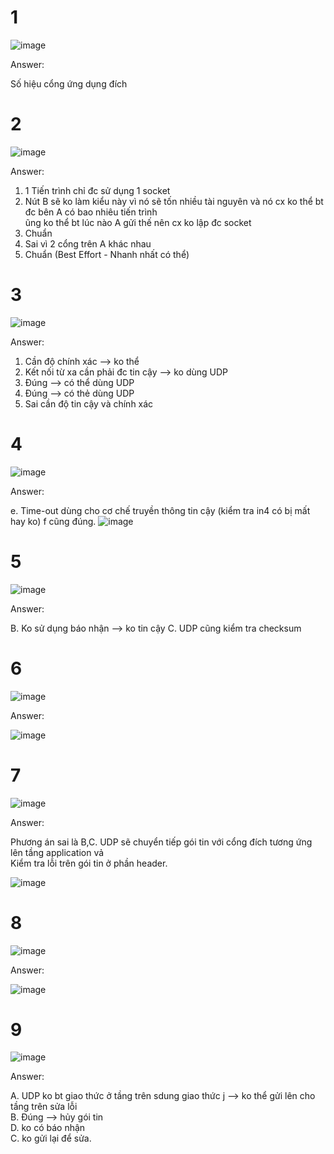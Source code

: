 # 1

![image](https://github.com/user-attachments/assets/b37daf61-f6d1-4b44-b991-082b466c014d)

Answer:

Số hiệu cổng ứng dụng đích 

# 2

![image](https://github.com/user-attachments/assets/da3cf04c-270f-40d0-b517-65b15b8d30b6)

Answer:

1. 1 Tiến trình chỉ đc sử dụng 1 socket <br>
2. Nút B sẽ ko làm kiểu này vì nó sẽ tốn nhiều tài nguyên và nó cx ko thể bt đc bên A có bao nhiêu tiến trình <br>
ũng ko thể bt lúc nào A gửi thế nên cx ko lập đc socket <br>
3. Chuẩn
4. Sai vì 2 cổng trên A khác nhau
5. Chuẩn (Best Effort - Nhanh nhất có thể)

# 3

![image](https://github.com/user-attachments/assets/0ef30811-35f8-47a0-9b86-a7433365ea8d)

Answer:

1. Cần độ chính xác --> ko thể
2. Kết nối từ xa cần phải đc tin cậy --> ko dùng UDP
3. Đúng --> có thể dùng UDP
4. Đúng --> có thẻ dùng UDP
5. Sai cần độ tin cậy và chính xác

# 4

![image](https://github.com/user-attachments/assets/035fea6b-614c-43d7-b4df-4882ab5e8578)

Answer:

e. Time-out dùng cho cơ chế truyền thông tin cậy (kiểm tra in4 có bị mất hay ko)
f cũng đúng.
![image](https://github.com/user-attachments/assets/90d94175-9f18-44b5-be56-33f3df9a72fb)

# 5

![image](https://github.com/user-attachments/assets/39ad542d-9467-47a0-bc18-fd3800a0d3e8)

Answer:

B. Ko sử dụng báo nhận --> ko tin cậy
C. UDP cũng kiểm tra checksum

# 6

![image](https://github.com/user-attachments/assets/d0dbfcaf-806c-49d9-8d75-c02b9f73f811)

Answer:

![image](https://github.com/user-attachments/assets/4c4bb935-809f-4b89-bfeb-66ec2a223533)

# 7

![image](https://github.com/user-attachments/assets/c4566cec-3def-4e86-bede-7490900046e6)

Answer:

Phương án sai là B,C. UDP sẽ chuyển tiếp gói tin với cổng đích tương ứng lên tầng application vả <br>
Kiểm tra lỗi trên gói tin ở phần header.

![image](https://github.com/user-attachments/assets/eb83d4da-f2c2-4749-bb4d-816dfbc47df4)

# 8

![image](https://github.com/user-attachments/assets/962c7024-48bd-430e-af1c-5da96a0e4e81)

Answer:

![image](https://github.com/user-attachments/assets/d1b2165e-8d0b-43d0-99b1-81aae0c24176)

# 9

![image](https://github.com/user-attachments/assets/12e5a0f9-d7b0-4f19-8b88-8ee7a9eac08e)

Answer:

A. UDP ko bt giao thức ở tầng trên sdung giao thức j --> ko thể gửi lên cho tầng trên sửa lỗi <br>
B. Đúng --> hủy gói tin <br>
D. ko có báo nhận <br>
C. ko gửi lại để sửa. <br>








